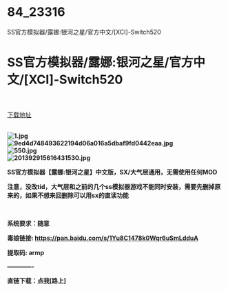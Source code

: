 # 84_23316
SS官方模拟器/露娜:银河之星/官方中文/[XCI]-Switch520
# SS官方模拟器/露娜:银河之星/官方中文/[XCI]-Switch520
 <br/></br>
[下载地址](https://www.switch520.cc/article/23316 "下载地址")
<br/></br>

<p><strong><img title="1.jpg" src="https://www.switch520.cc/muke_img/2021_10_14_b2be8d5f66600.jpg" alt="1.jpg"></strong><br>
<strong><img title="9ed4d748493622194d06a016a5dbaf9fd0442eaa.jpg" src="https://www.switch520.cc/muke_img/2021_10_14_1ae5daee9cafd.jpg" alt="9ed4d748493622194d06a016a5dbaf9fd0442eaa.jpg"></strong><br>
<strong><img title="550.jpg" src="https://www.switch520.cc/muke_img/2021_10_14_cb23f236f1487.jpg" alt="550.jpg"></strong><br>
<strong><img title="201392915616431530.jpg" src="https://www.switch520.cc/muke_img/2021_10_14_8c8f23b4a9c34.jpg" alt="201392915616431530.jpg">&nbsp;</strong></p>
<p><strong>SS官方模拟器【露娜:银河之星】中文版，SX/大气层通用，无需使用任何MOD</strong></p>
<p><strong>注意，没改tid，大气层和之前的几个ss模拟器游戏不能同时安装，需要先删掉原来的，如果不想来回删除可以用sx的直读功能</strong></p>
<p>&nbsp;</p>
<p><strong>系统要求：随意</strong></p>
<p><strong>毒娘链接: <a href="https://pan.baidu.com/s/1Yu8C1478k0Wqr6uSmLdduA">https://pan.baidu.com/s/1Yu8C1478k0Wqr6uSmLdduA</a></strong></p>
<p><strong> 提取码: armp</strong></p>
<p><strong>————-</strong></p>
<p><strong>直链下载：点我[路上]</strong></p>
